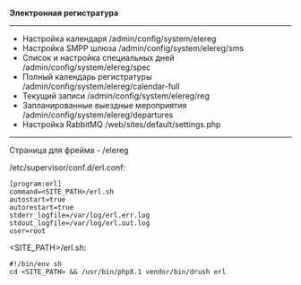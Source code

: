 **Электронная регистратура**

--------------------------------------------
* Настройка календаря /admin/config/system/elereg
* Настройка SMPP шлюза /admin/config/system/elereg/sms
* Список и настройка специальных дней /admin/config/system/elereg/spec
* Полный календарь регистратуры /admin/config/system/elereg/calendar-full
* Текущий записи /admin/config/system/elereg/reg
* Запланированные выездные мероприятия /admin/config/system/elereg/departures
* Настройка RabbitMQ /web/sites/default/settings.php
--------------------------------------------
Страница для фрейма - /elereg

/etc/supervisor/conf.d/erl.conf:
```
[program:erl]
command=<SITE_PATH>/erl.sh
autostart=true
autorestart=true
stderr_logfile=/var/log/erl.err.log
stdout_logfile=/var/log/erl.out.log
user=root
```

<SITE_PATH>/erl.sh:
```
#!/bin/env sh
cd <SITE_PATH> && /usr/bin/php8.1 vendor/bin/drush erl
```
